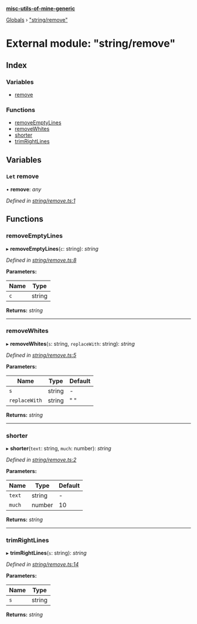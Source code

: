 **[misc-utils-of-mine-generic](../README.md)**

[Globals](../globals.md) › ["string/remove"](_string_remove_.md)

# External module: "string/remove"

## Index

### Variables

* [remove](_string_remove_.md#let-remove)

### Functions

* [removeEmptyLines](_string_remove_.md#removeemptylines)
* [removeWhites](_string_remove_.md#removewhites)
* [shorter](_string_remove_.md#shorter)
* [trimRightLines](_string_remove_.md#trimrightlines)

## Variables

### `Let` remove

• **remove**: *any*

*Defined in [string/remove.ts:1](https://github.com/cancerberoSgx/misc-utils-of-mine/blob/b8cbc13/misc-utils-of-mine-generic/src/string/remove.ts#L1)*

## Functions

###  removeEmptyLines

▸ **removeEmptyLines**(`c`: string): *string*

*Defined in [string/remove.ts:8](https://github.com/cancerberoSgx/misc-utils-of-mine/blob/b8cbc13/misc-utils-of-mine-generic/src/string/remove.ts#L8)*

**Parameters:**

Name | Type |
------ | ------ |
`c` | string |

**Returns:** *string*

___

###  removeWhites

▸ **removeWhites**(`s`: string, `replaceWith`: string): *string*

*Defined in [string/remove.ts:5](https://github.com/cancerberoSgx/misc-utils-of-mine/blob/b8cbc13/misc-utils-of-mine-generic/src/string/remove.ts#L5)*

**Parameters:**

Name | Type | Default |
------ | ------ | ------ |
`s` | string | - |
`replaceWith` | string | " " |

**Returns:** *string*

___

###  shorter

▸ **shorter**(`text`: string, `much`: number): *string*

*Defined in [string/remove.ts:2](https://github.com/cancerberoSgx/misc-utils-of-mine/blob/b8cbc13/misc-utils-of-mine-generic/src/string/remove.ts#L2)*

**Parameters:**

Name | Type | Default |
------ | ------ | ------ |
`text` | string | - |
`much` | number | 10 |

**Returns:** *string*

___

###  trimRightLines

▸ **trimRightLines**(`s`: string): *string*

*Defined in [string/remove.ts:14](https://github.com/cancerberoSgx/misc-utils-of-mine/blob/b8cbc13/misc-utils-of-mine-generic/src/string/remove.ts#L14)*

**Parameters:**

Name | Type |
------ | ------ |
`s` | string |

**Returns:** *string*